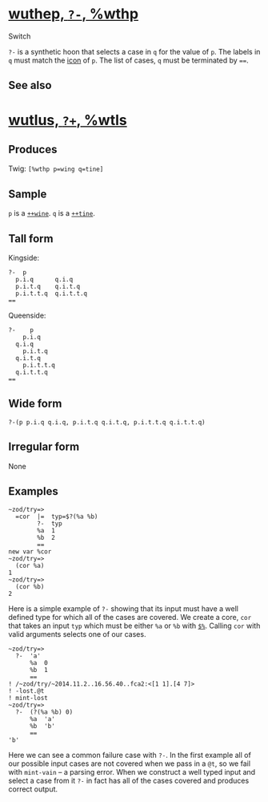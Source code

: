 [wuthep, `?-`, %wthp](#wthp)
============================

Switch

`?-` is a synthetic hoon that selects a case in `q` for the value of
`p`. The labels in `q` must match the [icon]() of `p`. The list of
cases, `q` must be terminated by `==`.

See also
--------

[wutlus, `?+`, %wtls](#wtls)
============================

Produces
--------

Twig: `[%wthp p=wing q=tine]`

Sample
------

`p` is a [`++wine`](). `q` is a [`++tine`]().

Tall form
---------

Kingside:

    ?-  p
      p.i.q      q.i.q
      p.i.t.q    q.i.t.q
      p.i.t.t.q  q.i.t.t.q
    ==

Queenside:

    ?-    p
        p.i.q      
      q.i.q
        p.i.t.q    
      q.i.t.q
        p.i.t.t.q  
      q.i.t.t.q
    ==

Wide form
---------

    ?-(p p.i.q q.i.q, p.i.t.q q.i.t.q, p.i.t.t.q q.i.t.t.q)

Irregular form
--------------

None

Examples
--------

    ~zod/try=> 
      =cor  |=  typ=$?(%a %b)
            ?-  typ
            %a  1
            %b  2
            ==
    new var %cor
    ~zod/try=> 
      (cor %a)
    1
    ~zod/try=> 
      (cor %b)
    2

Here is a simple example of `?-` showing that its input must have a well
defined type for which all of the cases are covered. We create a core,
`cor` that takes an input `typ` which must be either `%a` or `%b` with
[`$%`](). Calling `cor` with valid arguments selects one of our cases.

    ~zod/try=> 
      ?-  'a'
          %a  0
          %b  1
          ==
    ! /~zod/try/~2014.11.2..16.56.40..fca2:<[1 1].[4 7]>
    ! -lost.@t
    ! mint-lost
    ~zod/try=> 
      ?-  (?(%a %b) 0)
          %a  'a'
          %b  'b'
          ==
    'b'

Here we can see a common failure case with `?-`. In the first example
all of our possible input cases are not covered when we pass in a `@t`,
so we fail with `mint-vain` – a parsing error. When we construct a well
typed input and select a case from it `?-` in fact has all of the cases
covered and produces correct output.
